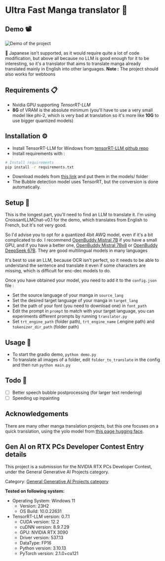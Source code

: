 # Ultra Fast Manga translator 📖
 
## Demo 📽️

![Demo of the project](assets/demo.gif)

️🚨 Japanese isn't supported, as it would require quite a lot of code modification, but above all because no LLM is good enough for it to be interesting, so it's a translator that aims to translate manga already translated mainly in English into other languages.  **Note :** The project should also works for webtoons

## Requirements 📋

- Nvidia GPU supporting *TensorRT-LLM*
- **8G** of VRAM is the absolute minimum (you'll have to use a very small model like phi-2, which is very bad at translation so it's more like **10G** to use bigger quantized models) 

## Installation ⚙️ 

- Install TensorRT-LLM for Windows from [tensorRT-LLM github repo](https://github.com/NVIDIA/TensorRT-LLM/tree/rel/windows)
-  Install requirements with :
```bash
# Install requirements
pip install -r requirements.txt
```
-  Download models from [this link](https://huggingface.co/Snowad/animeTagger/resolve/main/models.zip) and put them in the models/ folder
- The Bubble detection model uses TensorRT, but the conversion is done automatically.

## Setup 🔧

This is the longest part, you'll need to find an LLM to translate it. I'm using CroissantLLMChat-v0.1 for the demo, which translates from English to French, but it's not very good.

So I'd advise you to opt for a quantized 4bit AWQ model, even if it's a bit complicated to do. I recommend [OpenBuddy Mistral 7B](https://huggingface.co/OpenBuddy/openbuddy-mistral-7b-v17.1-32k) if you have a small GPU, and if you have a better one, [OpenBuddy Mistral 7Bx8](https://huggingface.co/OpenBuddy/openbuddy-mixtral-7bx8-v18.1-32k) or [OpenBuddy DeepSeek 67B](https://huggingface.co/OpenBuddy/openbuddy-deepseek-67b-v15.3-4k). They are good multilingual models in many languages

It's best to use an LLM, because OCR isn't perfect, so it needs to be able to understand the sentence and translate it even if some characters are missing, which is difficult for enc-dec models to do.

Once you have obtained your model, you need to add it to the `config.json` file :

- Set the source language of your manga in `source_lang`
- Set the desired target language of your manga in `target_lang`
- Set the path of your font (you need to download one) in `font_path`
- Edit the prompt in `prompt` to match with your target language, you can experiments different prompts by running `translator.py`
- Set `trt_engine_path` (folder path), `trt_engine_name` (.engine path) and `tokenizer_dir_path` (folder path)

## Usage 🏃

- To start the gradio demo, `python demo.py`
- To translate all images of a folder, edit `folder_to_translate` in the config and then run `python main.py`

## Todo 📝

- [ ]  Better speech bubble postprocessing (for larger text rendering)
- [ ]  Speeding up inpainting

## Acknowledgements

There are many other manga translation projects, but this one focuses on a quick translation, using the yolo model from [this page hugging face](https://huggingface.co/ogkalu/comic-speech-bubble-detector-yolov8m).

## Gen AI on RTX PCs Developer Contest Entry details

This project is a submission for the NVIDIA RTX PCs Developer Contest, under the General Generative AI Projects category.

Category: [General Generative AI Projects category](https://www.nvidia.com/en-us/ai-data-science/generative-ai/rtx-developer-contest)

**Tested on following system:**
- Operating System: Windows 11
  - Version: 23H2
  - OS Build: 10.0.22631
- TensorRT-LLM version: 0.7.1
  - CUDA version: 12.2
  - cuDNN version: 8.9.7.29 
  - GPU: NVIDIA RTX 3090
  - Driver version: 537.13
  - DataType: FP16
  - Python version: 3.10.13
  - PyTorch version: 2.1.0+cu121
